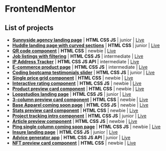 # FrontendMentor

## List of projects

- [**Sunnyside agency landing page**](https://github.com/mathieuc22/FrontendMentor/tree/main/sunnyside-agency-landing-page-main) | **HTML CSS JS** | junior | [Live](https://mathieuc22.github.io/FrontendMentor/sunnyside-agency-landing-page-main/)
- [**Huddle landing page with curved sections**](https://github.com/mathieuc22/FrontendMentor/tree/main/huddle-landing-page-with-curved-sections-master) | **HTML CSS** | junior | [Live](https://mathieuc22.github.io/FrontendMentor/huddle-landing-page-with-curved-sections-master/)
- [**QR code component**](https://github.com/mathieuc22/FrontendMentor/tree/main/qr-code-component-main) | **HTML CSS** | newbie | [Live](https://mathieuc22.github.io/FrontendMentor/qr-code-component-main/)
- [**Job listings with filtering**](https://github.com/mathieuc22/FrontendMentor/tree/main/static-job-listings-master) | **HTML CSS JS** | intermediate | [Live](https://mathieuc22.github.io/FrontendMentor/static-job-listings-master/)
- [**IP Address Tracker**](https://github.com/mathieuc22/FrontendMentor/tree/main/ip-address-tracker-master) | **HTML CSS JS API** | intermediate | [Live](https://mathieuc22.github.io/FrontendMentor/ip-address-tracker-master/)
- [**E-commerce product page**](https://github.com/mathieuc22/FrontendMentor/tree/main/ecommerce-product-page-main) | **HTML CSS JS** | intermediate | [Live](https://mathieuc22.github.io/FrontendMentor/ecommerce-product-page-main/)
- [**Coding bootcamp testimonials slider**](https://github.com/mathieuc22/FrontendMentor/tree/main/coding-bootcamp-testimonials-slider-master) | **HTML CSS JS** | junior | [Live](https://mathieuc22.github.io/FrontendMentor/coding-bootcamp-testimonials-slider-master/)
- [**Single price grid component**](https://github.com/mathieuc22/FrontendMentor/tree/main/single-price-grid-component-master) | **HTML CSS** | newbie | [Live](https://mathieuc22.github.io/FrontendMentor/single-price-grid-component-master/)
- [**Interactive rating component**](https://github.com/mathieuc22/FrontendMentor/tree/main/interactive-rating-component-main) | **HTML CSS JS** | newbie | [Live](https://mathieuc22.github.io/FrontendMentor/interactive-rating-component-main/)
- [**Product preview card component**](https://github.com/mathieuc22/FrontendMentor/tree/main/product-preview-card-component-main) | **HTML CSS** | newbie | [Live](https://mathieuc22.github.io/FrontendMentor/product-preview-card-component-main/)
- [**Loopstudios landing page**](https://github.com/mathieuc22/FrontendMentor/tree/main/loopstudios-landing-page-main) | **HTML CSS JS** | junior | [Live](https://mathieuc22.github.io/FrontendMentor/loopstudios-landing-page-main/)
- [**3-column preview card component**](https://github.com/mathieuc22/FrontendMentor/tree/main/3-column-preview-card-component-main) | **HTML CSS** | newbie | [Live](https://mathieuc22.github.io/FrontendMentor/3-column-preview-card-component-main/)
- [**Base Apparel coming soon page**](https://github.com/mathieuc22/FrontendMentor/tree/main/base-apparel-coming-soon-master) | **HTML CSS JS** | newbie | [Live](https://mathieuc22.github.io/FrontendMentor/base-apparel-coming-soon-master/)
- [**Stats preview card component**](https://github.com/mathieuc22/FrontendMentor/tree/main/stats-preview-card-component-main) | **HTML CSS** | newbie | [Live](https://mathieuc22.github.io/FrontendMentor/stats-preview-card-component-main/)
- [**Project tracking intro component**](https://github.com/mathieuc22/FrontendMentor/tree/main/project-tracking-intro-component-master) | **HTML CSS JS** | junior | [Live](https://mathieuc22.github.io/FrontendMentor/project-tracking-intro-component-master/)
- [**Article preview component**](https://github.com/mathieuc22/FrontendMentor/tree/main/article-preview-component-master) | **HTML CSS JS** | newbie | [Live](https://mathieuc22.github.io/FrontendMentor/article-preview-component-master/)
- [**Ping single column coming soon page**](https://github.com/mathieuc22/FrontendMentor/tree/main/ping-coming-soon-page-master) | **HTML CSS JS** | newbie | [Live](https://mathieuc22.github.io/FrontendMentor/ping-coming-soon-page-master/)
- [**Insure landing page**](https://github.com/mathieuc22/FrontendMentor/tree/main/insure-landing-page-master) | **HTML CSS JS** | junior | [Live](https://mathieuc22.github.io/FrontendMentor/insure-landing-page-master/)
- [**Advice generator app**](https://github.com/mathieuc22/FrontendMentor/tree/main/advice-generator-app-main) | **HTML CSS JS API** | junior | [Live](https://mathieuc22.github.io/FrontendMentor/advice-generator-app-main/)
- [**NFT preview card component**](https://github.com/mathieuc22/FrontendMentor/tree/main/nft-preview-card-component) | **HTML CSS** | newbie | [Live](https://mathieuc22.github.io/FrontendMentor/nft-preview-card-component/)
